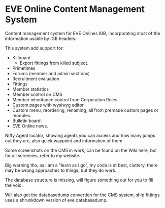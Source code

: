 # EVE Online Content Management System
Content management system for EVE Onlines IGB, incorporating most of the information usable by IGB headers.

This system add support for:
- Killboard
  - Export fittings from killed subject.
- Primetimes
- Forums (member and admin sections)
- Recruitment evaluation
- Fittings
- Member statistics
- Member control on CMS
- Member inheritance control from Corporation Roles.
- Custom pages with wysiwyg editor
- Custom menu, reordering, renaming, all from premade custom pages or modules.
- Bulletin board.
- EVE Online news.

Nifty Agent locator, showing agents you can access and how many jumps out they are, also quick waypoint and information of them.


Some screenshots on the CMS in work, can be found on the Wiki here, but for all screenies, refer to my website.

Big warning tho, as i am a "learn as i go", my code is at best, cluttery, there may be wrong approaches to things, but they do work.

The database structure is missing, will figure something out for you to fill the void.

Will also get the databasedump convertion for the CMS system, ship fittings uses a shrunkdown version of eve databasedump.
